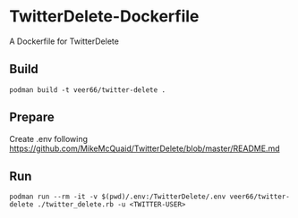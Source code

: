 # TwitterDelete-Dockerfile
A Dockerfile for TwitterDelete

## Build

```
podman build -t veer66/twitter-delete .
```

## Prepare

Create .env following https://github.com/MikeMcQuaid/TwitterDelete/blob/master/README.md

## Run

```
podman run --rm -it -v $(pwd)/.env:/TwitterDelete/.env veer66/twitter-delete ./twitter_delete.rb -u <TWITTER-USER>
```
